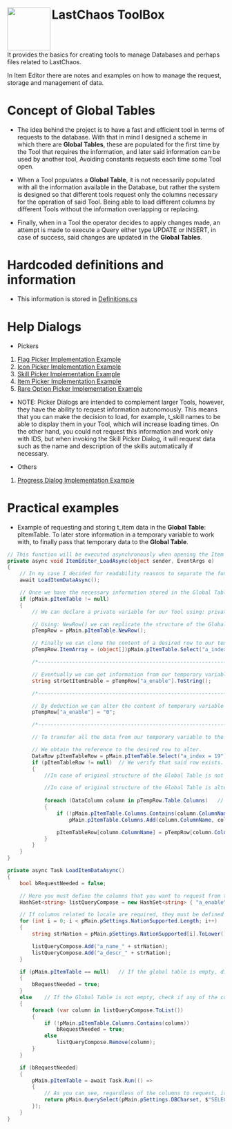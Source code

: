 # LastChaos ToolBox <img align="left" src="https://user-images.githubusercontent.com/5092697/138568453-9cbbedb8-7889-4a9d-ac72-5d2dae9bae9f.png" width="100px">

<br/>
<br/>

It provides the basics for creating tools to manage Databases and perhaps files related to LastChaos.

In Item Editor there are notes and examples on how to manage the request, storage and management of data.


# Concept of Global Tables
* The idea behind the project is to have a fast and efficient tool in terms of requests to the database. With that in mind I designed a scheme in which there are __Global Tables__, these are populated for the first time by the Tool that requires the information, and later said information can be used by another tool, Avoiding constants requests each time some Tool open.

* When a Tool populates a __Global Table__, it is not necessarily populated with all the information available in the Database, but rather the system is designed so that different tools request only the columns necessary for the operation of said Tool. Being able to load different columns by different Tools without the information overlapping or replacing.

* Finally, when in a Tool the operator decides to apply changes made, an attempt is made to execute a Query either type UPDATE or INSERT, in case of success, said changes are updated in the __Global Tables__.

# Hardcoded definitions and information
* This information is stored in [Definitions.cs](Definitions.cs)

# Help Dialogs
* Pickers
1) [Flag Picker Implementation Example](Pickers/FlagPicker.cs)
2) [Icon Picker Implementation Example](Pickers/IconPicker.cs)
3) [Skill Picker Implementation Example](Pickers/SkillPicker.cs)
4) [Item Picker Implementation Example](Pickers/ItemPicker.cs)
5) [Rare Option Picker Implementation Example](Pickers/RareOptionPicker.cs)


- NOTE: Picker Dialogs are intended to complement larger Tools, however, they have the ability to request information autonomously. This means that you can make the decision to load, for example, t_skill names to be able to display them in your Tool, which will increase loading times. On the other hand, you could not request this information and work only with IDS, but when invoking the Skill Picker Dialog, it will request data such as the name and description of the skills automatically if necessary.

* Others
1) [Progress Dialog Implementation Example](ProgressDialog.cs)


# Practical examples
* Example of requesting and storing t_item data in the __Global Table__: pItemTable. To later store information in a temporary variable to work with, to finally pass that temporary data to the __Global Table__.

```c#
// This function will be executed asynchronously when opening the Item Editor Tool
private async void ItemEditor_LoadAsync(object sender, EventArgs e)
{
	// In my case I decided for readability reasons to separate the functions that request and store information in the __Global Tables__ into 3 different asynchronous functions. Taking this into account, I decided to use: <a href="hhttps://learn.microsoft.com/es-es/dotnet/api/system.threading.tasks.task.whenall?view=net-8.0">await Task.WhenAll</a>. But to simplify the explanation, I will do it with a single asynchronous function.
	await LoadItemDataAsync();

	// Once we have the necessary information stored in the Global Table, we can proceed to create a temporary Row based on the structure and data of the Global Table, but outside of it.
	if (pMain.pItemTable != null)
	{
		// We can declare a private variable for our Tool using: private DataRow pTempRow; if necessary

		// Using: NewRow() we can replicate the structure of the Global Table in a single row.
		pTempRow = pMain.pItemTable.NewRow();

		// Finally we can clone the content of a desired row to our temporary variable. To later be able to work with said variable and its content temporarily, without adulterating the content of the Global Table.
		pTempRow.ItemArray = (object[])pMain.pItemTable.Select("a_index = 19")[0].ItemArray.Clone();

		/*------------------------------------------------------------------*/

		// Eventually we can get information from our temporary variable by doing the following.
		string strGetItemEnable = pTempRow["a_enable"].ToString();

		/*------------------------------------------------------------------*/

		// By deduction we can alter the content of temporary variable by doing:
		pTempRow["a_enable"] = "0";

		/*------------------------------------------------------------------*/

		// To transfer all the data from our temporary variable to the Global Table we can do the following...

		// We obtain the reference to the desired row to alter.
		DataRow pItemTableRow = pMain.pItemTable.Select("a_index = 19").FirstOrDefault();
		if (pItemTableRow != null)	// We verify that said row exists.
		{
			//In case of original structure of the Global Table is not altered we can do: pItemTableRow.ItemArray = pTempRow.ItemArray;

			//In case of original structure of the Global Table is altered we can do the following...
			
			foreach (DataColumn column in pTempRow.Table.Columns)	// We can iterate through all the columns of the temporary variable.
			{
				if (!pMain.pItemTable.Columns.Contains(column.ColumnName))	// In case any of the columns do not exist in the Global Table.
					pMain.pItemTable.Columns.Add(column.ColumnName, column.DataType);	// We add it. Keep in mind, this adds the column only for a single row, the rest will not have that new column.

				pItemTableRow[column.ColumnName] = pTempRow[column.ColumnName];	// Finally we write the values of all the columns of the Global Table with the data of the temporary variable.
			}
		}
	}
}

private async Task LoadItemDataAsync()
{
	bool bRequestNeeded = false;

	// Here you must define the columns that you want to request from the Database.
	HashSet<string> listQueryCompose = new HashSet<string> { "a_enable", "a_texture_id", "a_texture_row", "a_texture_col" };

	// If columns related to locale are required, they must be defined here.
	for (int i = 0; i < pMain.pSettings.NationSupported.Length; i++)
	{
		string strNation = pMain.pSettings.NationSupported[i].ToLower();

		listQueryCompose.Add("a_name_" + strNation);
		listQueryCompose.Add("a_descr_" + strNation);
	}

	if (pMain.pItemTable == null)	// If the global table is empty, directly indicate that a Query must be executed requesting all previously defined columns
	{
		bRequestNeeded = true;
	}
	else	// If the Global Table is not empty, check if any of the columns to request are already present. To remove it from the Query and not request redundant information.
	{
		foreach (var column in listQueryCompose.ToList())
		{
			if (!pMain.pItemTable.Columns.Contains(column))
				bRequestNeeded = true;
			else
				listQueryCompose.Remove(column);
		}
	}

	if (bRequestNeeded)
	{
		pMain.pItemTable = await Task.Run(() =>
		{
			// As you can see, regardless of the columns to request, it is always necessary to request the reference column, in this case a_index. Because this column will be used for the storage/overwriting process of the Global Table.
			return pMain.QuerySelect(pMain.pSettings.DBCharset, $"SELECT a_index, {string.Join(",", listQueryCompose)} FROM {pMain.pSettings.DBData}.t_item ORDER BY a_index;");
		});
	}
}
```
